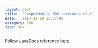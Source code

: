 ```yaml
---
layout: post
title:  "JasperMobile SDK reference v1.8"
date:   2014-12-19 15:37:00
category: SDK
tags: sdk
---
```

Follow JavaDocs reference <a href="/sdk-v1.8"> here</a>
